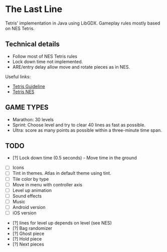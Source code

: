 # The Last Line

Tetris' implementation in Java using LibGDX. Gameplay rules mostly based on NES Tetris.

## Technical details

- Follow most of NES Tetris rules
- Lock down time not implemented.
- ARE/entry delay allow move and rotate pieces as in NES.

Useful links:

- [Tetris Guideline](https://tetris.wiki/Tetris_Guideline)
- [Tetris NES](https://tetris.fandom.com/wiki/Tetris_(NES,_Nintendo))

## GAME TYPES

- Marathon: 30 levels
- Sprint: Choose level and try to clear 40 lines as fast as possible.
- Ultra: score as many points as possible within a three-minute time span.

## TODO
- [?] Lock down time (0.5 seconds) - Move time in the ground

- [ ] Icons
- [ ] Tint in themes. Atlas in default theme using tint.
- [ ] Tile color by type
- [ ] Move in menu with controller axis
- [ ] Level up animation
- [ ] Sound effects
- [ ] Music
- [ ] Android version
- [ ] iOS version

- [?] lines for level up depends on level (see NES)
- [?] Bag randomizer
- [?] Ghost piece
- [?] Hold piece
- [?] Next pieces
